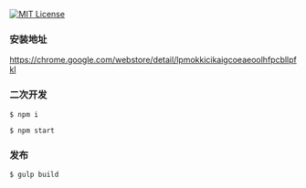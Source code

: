 [![MIT License](https://img.shields.io/github/license/mashape/apistatus.svg)]()

### 安装地址
https://chrome.google.com/webstore/detail/lpmokkicikaigcoeaeoolhfpcbllpfkl

### 二次开发
`$ npm i`

`$ npm start`

### 发布
`$ gulp build`
